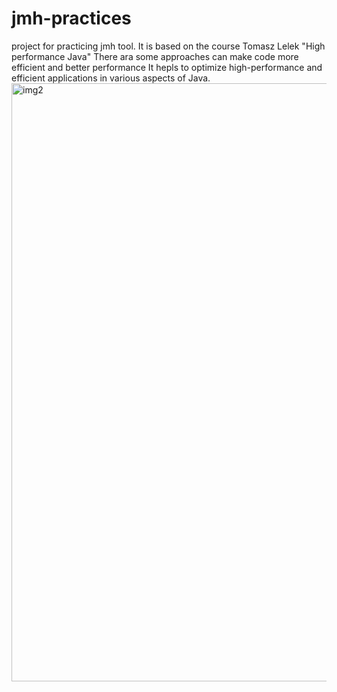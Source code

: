 # jmh-practices
project for practicing jmh tool. It is based on the course Tomasz Lelek "High performance Java"  There ara some approaches can make code more efficient and better performance
It hepls to optimize high-performance and efficient applications in various aspects of Java.
<img width="957" alt="img2" src="https://user-images.githubusercontent.com/69731091/144210286-82edc676-e666-4943-b11e-cf4c7d4ad193.png">
